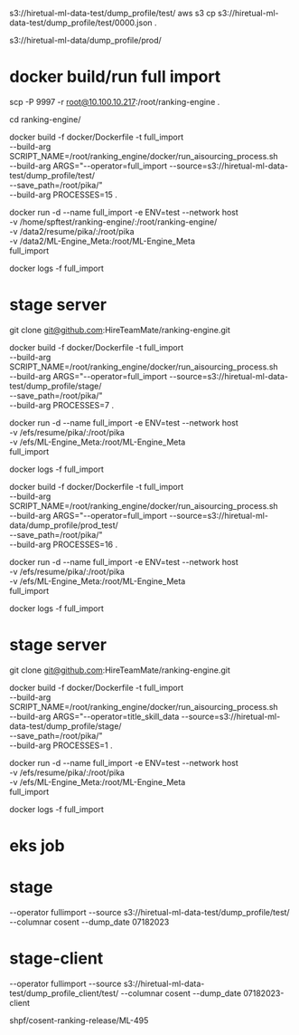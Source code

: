<!-- dump file path -->

<!-- test -->
s3://hiretual-ml-data-test/dump_profile/test/
aws s3 cp s3://hiretual-ml-data-test/dump_profile/test/0000.json .
<!-- prod: -->
s3://hiretual-ml-data/dump_profile/prod/


# docker build/run full import
<!-- 拉代码 -->
scp -P 9997 -r root@10.100.10.217:/root/ranking-engine .
<!-- cd ranking-engine -->
cd ranking-engine/
<!-- docker build -->
docker build -f docker/Dockerfile -t full_import \
--build-arg SCRIPT_NAME=/root/ranking_engine/docker/run_aisourcing_process.sh \
--build-arg ARGS="--operator=full_import --source=s3://hiretual-ml-data-test/dump_profile/test/ \
--save_path=/root/pika/" \
--build-arg PROCESSES=15 .

<!-- docker run -->
docker run -d --name full_import -e ENV=test --network host \
-v /home/spftest/ranking-engine/:/root/ranking-engine/ \
-v /data2/resume/pika/:/root/pika \
-v /data2/ML-Engine_Meta:/root/ML-Engine_Meta \
full_import

docker logs -f full_import


# stage server 
<!-- stage server  -->
git clone git@github.com:HireTeamMate/ranking-engine.git

<!-- replace settings.py -->


<!-- docker build -->
docker build -f docker/Dockerfile -t full_import \
--build-arg SCRIPT_NAME=/root/ranking_engine/docker/run_aisourcing_process.sh \
--build-arg ARGS="--operator=full_import --source=s3://hiretual-ml-data-test/dump_profile/stage/ \
--save_path=/root/pika/" \
--build-arg PROCESSES=7 .

<!-- docker run -->
docker run -d --name full_import -e ENV=test --network host \
-v /efs/resume/pika/:/root/pika \
-v /efs/ML-Engine_Meta:/root/ML-Engine_Meta \
full_import

docker logs -f full_import







<!-- prod server  -->
<!-- prod server  -->
<!-- prod server  -->
docker build -f docker/Dockerfile -t full_import \
--build-arg SCRIPT_NAME=/root/ranking_engine/docker/run_aisourcing_process.sh \
--build-arg ARGS="--operator=full_import --source=s3://hiretual-ml-data/dump_profile/prod_test/ \
--save_path=/root/pika/" \
--build-arg PROCESSES=16 .

<!-- docker run -->
docker run -d --name full_import -e ENV=test --network host \
-v /efs/resume/pika/:/root/pika \
-v /efs/ML-Engine_Meta:/root/ML-Engine_Meta \
full_import

docker logs -f full_import








# stage server 
<!-- stage server  -->
git clone git@github.com:HireTeamMate/ranking-engine.git

<!-- replace settings.py -->


<!-- docker build -->
docker build -f docker/Dockerfile -t full_import \
--build-arg SCRIPT_NAME=/root/ranking_engine/docker/run_aisourcing_process.sh \
--build-arg ARGS="--operator=title_skill_data --source=s3://hiretual-ml-data-test/dump_profile/stage/ \
--save_path=/root/pika/" \
--build-arg PROCESSES=1 .

<!-- docker run -->
docker run -d --name full_import -e ENV=test --network host \
-v /efs/resume/pika/:/root/pika \
-v /efs/ML-Engine_Meta:/root/ML-Engine_Meta \
full_import

docker logs -f full_import



# eks job

# stage
--operator fullimport --source s3://hiretual-ml-data-test/dump_profile/test/ --columnar cosent --dump_date 07182023
# stage-client 
--operator fullimport --source s3://hiretual-ml-data-test/dump_profile_client/test/ --columnar cosent --dump_date 07182023-client



shpf/cosent-ranking-release/ML-495